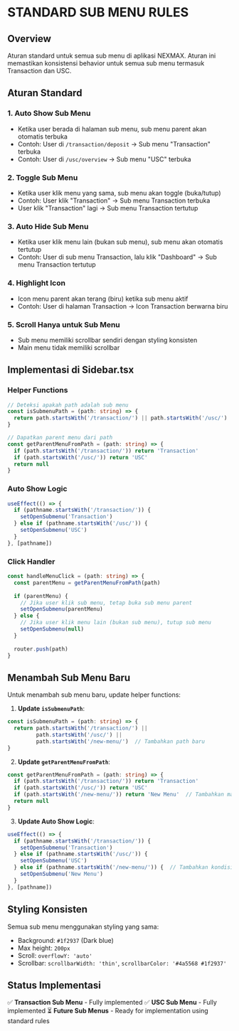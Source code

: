 # STANDARD SUB MENU RULES

## Overview
Aturan standard untuk semua sub menu di aplikasi NEXMAX. Aturan ini memastikan konsistensi behavior untuk semua sub menu termasuk Transaction dan USC.

## Aturan Standard

### 1. Auto Show Sub Menu
- Ketika user berada di halaman sub menu, sub menu parent akan otomatis terbuka
- Contoh: User di `/transaction/deposit` → Sub menu "Transaction" terbuka
- Contoh: User di `/usc/overview` → Sub menu "USC" terbuka

### 2. Toggle Sub Menu
- Ketika user klik menu yang sama, sub menu akan toggle (buka/tutup)
- Contoh: User klik "Transaction" → Sub menu Transaction terbuka
- User klik "Transaction" lagi → Sub menu Transaction tertutup

### 3. Auto Hide Sub Menu
- Ketika user klik menu lain (bukan sub menu), sub menu akan otomatis tertutup
- Contoh: User di sub menu Transaction, lalu klik "Dashboard" → Sub menu Transaction tertutup

### 4. Highlight Icon
- Icon menu parent akan terang (biru) ketika sub menu aktif
- Contoh: User di halaman Transaction → Icon Transaction berwarna biru

### 5. Scroll Hanya untuk Sub Menu
- Sub menu memiliki scrollbar sendiri dengan styling konsisten
- Main menu tidak memiliki scrollbar

## Implementasi di Sidebar.tsx

### Helper Functions
```typescript
// Deteksi apakah path adalah sub menu
const isSubmenuPath = (path: string) => {
  return path.startsWith('/transaction/') || path.startsWith('/usc/')
}

// Dapatkan parent menu dari path
const getParentMenuFromPath = (path: string) => {
  if (path.startsWith('/transaction/')) return 'Transaction'
  if (path.startsWith('/usc/')) return 'USC'
  return null
}
```

### Auto Show Logic
```typescript
useEffect(() => {
  if (pathname.startsWith('/transaction/')) {
    setOpenSubmenu('Transaction')
  } else if (pathname.startsWith('/usc/')) {
    setOpenSubmenu('USC')
  }
}, [pathname])
```

### Click Handler
```typescript
const handleMenuClick = (path: string) => {
  const parentMenu = getParentMenuFromPath(path)
  
  if (parentMenu) {
    // Jika user klik sub menu, tetap buka sub menu parent
    setOpenSubmenu(parentMenu)
  } else {
    // Jika user klik menu lain (bukan sub menu), tutup sub menu
    setOpenSubmenu(null)
  }
  
  router.push(path)
}
```

## Menambah Sub Menu Baru

Untuk menambah sub menu baru, update helper functions:

1. **Update `isSubmenuPath`**:
```typescript
const isSubmenuPath = (path: string) => {
  return path.startsWith('/transaction/') || 
         path.startsWith('/usc/') || 
         path.startsWith('/new-menu/')  // Tambahkan path baru
}
```

2. **Update `getParentMenuFromPath`**:
```typescript
const getParentMenuFromPath = (path: string) => {
  if (path.startsWith('/transaction/')) return 'Transaction'
  if (path.startsWith('/usc/')) return 'USC'
  if (path.startsWith('/new-menu/')) return 'New Menu'  // Tambahkan mapping baru
  return null
}
```

3. **Update Auto Show Logic**:
```typescript
useEffect(() => {
  if (pathname.startsWith('/transaction/')) {
    setOpenSubmenu('Transaction')
  } else if (pathname.startsWith('/usc/')) {
    setOpenSubmenu('USC')
  } else if (pathname.startsWith('/new-menu/')) {  // Tambahkan kondisi baru
    setOpenSubmenu('New Menu')
  }
}, [pathname])
```

## Styling Konsisten

Semua sub menu menggunakan styling yang sama:
- Background: `#1f2937` (Dark blue)
- Max height: `200px`
- Scroll: `overflowY: 'auto'`
- Scrollbar: `scrollbarWidth: 'thin'`, `scrollbarColor: '#4a5568 #1f2937'`

## Status Implementasi

✅ **Transaction Sub Menu** - Fully implemented
✅ **USC Sub Menu** - Fully implemented
⏳ **Future Sub Menus** - Ready for implementation using standard rules 